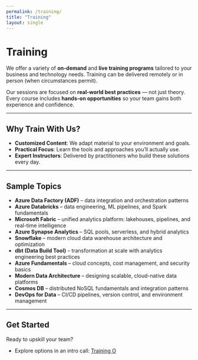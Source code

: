 ```yaml
---
permalink: /training/
title: "Training"
layout: single
---
```


# Training  

We offer a variety of **on-demand** and **live training programs** tailored to your business and technology needs. Training can be delivered remotely or in person (when circumstances permit).  

Our sessions are focused on **real-world best practices** — not just theory. Every course includes **hands-on opportunities** so your team gains both experience and confidence.  

---

## Why Train With Us?  
- **Customized Content**: We adapt material to your environment and goals.  
- **Practical Focus**: Learn the tools and approaches you’ll actually use.  
- **Expert Instructors**: Delivered by practitioners who build these solutions every day.  

---

## Sample Topics  

- **Azure Data Factory (ADF)** – data integration and orchestration patterns  
- **Azure Databricks** – data engineering, ML pipelines, and Spark fundamentals  
- **Microsoft Fabric** – unified analytics platform: lakehouses, pipelines, and real-time intelligence  
- **Azure Synapse Analytics** – SQL pools, serverless, and hybrid analytics  
- **Snowflake** – modern cloud data warehouse architecture and optimization  
- **dbt (Data Build Tool)** – transformation at scale with analytics engineering best practices  
- **Azure Fundamentals** – cloud concepts, cost management, and security basics  
- **Modern Data Architecture** – designing scalable, cloud-native data platforms  
- **Cosmos DB** – distributed NoSQL fundamentals and integration patterns  
- **DevOps for Data** – CI/CD pipelines, version control, and environment management  

---

## Get Started  

Ready to upskill your team?  

- Explore options in an intro call: [Training O]()
